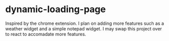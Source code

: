 # dynamic-loading-page


Inspired by the chrome extension. I plan on adding more features such as a weather widget and a simple notepad widget. I may swap this project over to react to accomadate more features.

